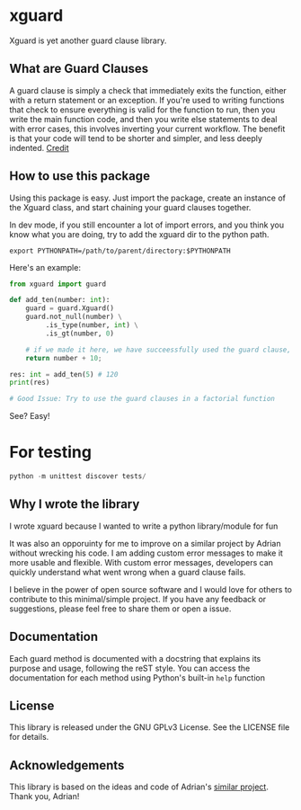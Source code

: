 # xguard

Xguard is yet another guard clause library.

## What are Guard Clauses
A guard clause is simply a check that immediately exits the function, either with a return statement or an exception. If you're used to writing functions that check to ensure everything is valid for the function to run, then you write the main function code, and then you write else statements to deal with error cases, this involves inverting your current workflow. The benefit is that your code will tend to be shorter and simpler, and less deeply indented. [Credit](https://deviq.com/design-patterns/guard-clause)

## How to use this package 
Using this package is easy. Just import the package, create an instance of the Xguard class, and start chaining your guard clauses together.

In dev mode, if you still encounter a lot of import errors, and you think you know what you are doing, try to add the xguard dir to the python path.
```
export PYTHONPATH=/path/to/parent/directory:$PYTHONPATH
```

Here's an example:
```python
from xguard import guard

def add_ten(number: int):
    guard = guard.Xguard()
    guard.not_null(number) \
         .is_type(number, int) \
         .is_gt(number, 0)

    # if we made it here, we have succeessfully used the guard clause, kudos!
    return number + 10;

res: int = add_ten(5) # 120
print(res)

# Good Issue: Try to use the guard clauses in a factorial function
```
See? Easy!

# For testing
``` python
python -m unittest discover tests/
```

## Why I wrote the library
I wrote xguard because I wanted to write a python library/module for fun

It was also an opporuinty for me to improve on a similar project by Adrian without wrecking his code. I am adding custom error messages to make it more usable and flexible. With custom error messages, developers can quickly understand what went wrong when a guard clause fails.

I believe in the power of open source software and I would love for others to contribute to this minimal/simple project. If you have any feedback or suggestions, please feel free to share them or open a issue.

## Documentation
Each guard method is documented with a docstring that explains its purpose and usage, following the reST style. You can access the documentation for each method using Python's built-in `help` function

## License
This library is released under the GNU GPLv3 License. See the LICENSE file for details.

## Acknowledgements
This library is based on the ideas and code of Adrian's [similar project](https://github.com/veldfolds/NGuard). Thank you, Adrian!

